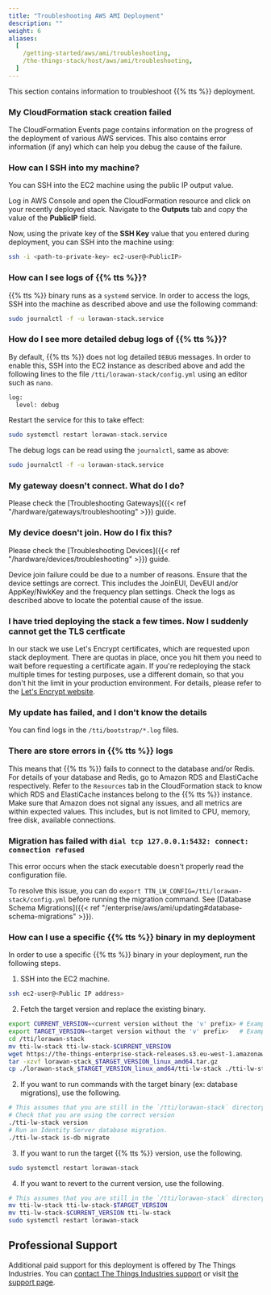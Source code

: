 ```yaml
---
title: "Troubleshooting AWS AMI Deployment"
description: ""
weight: 6
aliases:
  [
    /getting-started/aws/ami/troubleshooting,
    /the-things-stack/host/aws/ami/troubleshooting,
  ]
---
```


<!--
TODO: https://github.com/TheThingsNetwork/lorawan-stack/issues/2714
Move to generic getting started guide once ready.
-->

This section contains information to troubleshoot {{% tts %}} deployment.

<!--more-->

### My CloudFormation stack creation failed

The CloudFormation Events page contains information on the progress of the deployment of various AWS services. This also contains error information (if any) which can help you debug the cause of the failure.

### How can I SSH into my machine?

You can SSH into the EC2 machine using the public IP output value.

Log in AWS Console and open the CloudFormation resource and click on your recently deployed stack. Navigate to the **Outputs** tab and copy the value of the **PublicIP** field.

Now, using the private key of the **SSH Key** value that you entered during deployment, you can SSH into the machine using:

```bash
ssh -i <path-to-private-key> ec2-user@<PublicIP>
```

### How can I see logs of {{% tts %}}?

{{% tts %}} binary runs as a `systemd` service. In order to access the logs, SSH into the machine as described above and use the following command:

```bash
sudo journalctl -f -u lorawan-stack.service
```

### How do I see more detailed debug logs of {{% tts %}}?

By default, {{% tts %}} does not log detailed `DEBUG` messages. In order to enable this, SSH into the EC2 instance as described above and add the following lines to the file `/tti/lorawan-stack/config.yml` using an editor such as `nano`.

```bash
log:
  level: debug
```

Restart the service for this to take effect:

```bash
sudo systemctl restart lorawan-stack.service
```

The debug logs can be read using the `journalctl`, same as above:

```bash
sudo journalctl -f -u lorawan-stack.service
```

### My gateway doesn't connect. What do I do?

Please check the [Troubleshooting Gateways]({{< ref "/hardware/gateways/troubleshooting" >}}) guide.

### My device doesn't join. How do I fix this?

Please check the [Troubleshooting Devices]({{< ref "/hardware/devices/troubleshooting" >}}) guide.

Device join failure could be due to a number of reasons. Ensure that the device settings are correct. This includes the JoinEUI, DevEUI and/or AppKey/NwkKey and the frequency plan settings. Check the logs as described above to locate the potential cause of the issue.

### I have tried deploying the stack a few times. Now I suddenly cannot get the TLS certficate

In our stack we use Let's Encrypt certificates, which are requested upon stack deployment. There are quotas in place, once you hit them you need to wait before requesting a certificate again. If you're redeploying the stack multiple times for testing purposes, use a different domain, so that you don't hit the limit in your production environment. For details, please refer to the [Let's Encrypt website](https://letsencrypt.org/docs/rate-limits/).

### My update has failed, and I don't know the details

You can find logs in the `/tti/bootstrap/*.log` files.

### There are store errors in {{% tts %}} logs

This means that {{% tts %}} fails to connect to the database and/or Redis. For details of your database and Redis, go to Amazon RDS and ElastiCache respectively. Refer to the `Resources` tab in the CloudFormation stack to know which RDS and ElastiCache instances belong to the {{% tts %}} instance. Make sure that Amazon does not signal any issues, and all metrics are within expected values. This includes, but is not limited to CPU, memory, free disk, available connections.

### Migration has failed with `dial tcp 127.0.0.1:5432: connect: connection refused`

This error occurs when the stack executable doesn't properly read the configuration file.

To resolve this issue, you can do `export TTN_LW_CONFIG=/tti/lorawan-stack/config.yml` before running the migration command. See [Database Schema Migrations]({{< ref "/enterprise/aws/ami/updating#database-schema-migrations" >}}).

### How can I use a specific {{% tts %}} binary in my deployment

In order to use a specific {{% tts %}} binary in your deployment, run the following steps.

1. SSH into the EC2 machine.

```bash
ssh ec2-user@<Public IP address>
```

2. Fetch the target version and replace the existing binary.

```bash
export CURRENT_VERSION=<current version without the 'v' prefix> # Example: 3.30.0
export TARGET_VERSION=<target version without the 'v' prefix>   # Example: 3.29.0
cd /tti/lorawan-stack
mv tti-lw-stack tti-lw-stack-$CURRENT_VERSION
wget https://the-things-enterprise-stack-releases.s3.eu-west-1.amazonaws.com/$TARGET_VERSION/lorawan-stack_$TARGET_VERSION_linux_amd64.tar.gz
tar -xzvf lorawan-stack_$TARGET_VERSION_linux_amd64.tar.gz
cp ./lorawan-stack_$TARGET_VERSION_linux_amd64/tti-lw-stack ./tti-lw-stack
```

2. If you want to run commands with the target binary (ex: database migrations), use the following.

```bash
# This assumes that you are still in the `/tti/lorawan-stack` directory.
# Check that you are using the correct version
./tti-lw-stack version
# Run an Identity Server database migration.
./tti-lw-stack is-db migrate
```

3. If you want to run the target {{% tts %}} version, use the following.

```bash
sudo systemctl restart lorawan-stack
```

4. If you want to revert to the current version, use the following.

```bash
# This assumes that you are still in the `/tti/lorawan-stack` directory.
mv tti-lw-stack tti-lw-stack-$TARGET_VERSION
mv tti-lw-stack-$CURRENT_VERSION tti-lw-stack
sudo systemctl restart lorawan-stack
```

## Professional Support

Additional paid support for this deployment is offered by The Things Industries. You can [contact The Things Industries support](mailto:support@thethingsindustries.com) or visit [the support page](https://www.thethingsindustries.com/support/).
